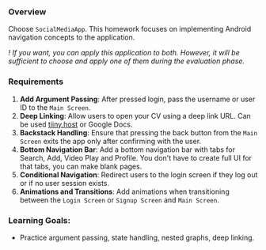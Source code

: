 ### Overview

Choose `SocialMediaApp`. This homework focuses on implementing Android navigation concepts to the application.

_! If you want, you can apply this application to both. However, it will be sufficient to choose and apply one of them during the evaluation phase._

### Requirements

1. **Add Argument Passing**: After pressed login, pass the username or user ID to the `Main Screen`.
2. **Deep Linking**: Allow users to open your CV using a deep link URL. Can be used [tiiny.host](https://tiiny.host/use-case/resume-link/) or Google Docs.
3. **Backstack Handling**: Ensure that pressing the back button from the `Main Screen` exits the app only after confirming with the user.
4. **Bottom Navigation Bar**: Add a bottom navigation bar with tabs for Search, Add, Video Play and Profile. You don't have to create full UI for that tabs, you can make blank pages.
5. **Conditional Navigation**: Redirect users to the login screen if they log out or if no user session exists.
6. **Animations and Transitions**: Add animations when transitioning between the `Login Screen` or `Signup Screen` and `Main Screen`.

### Learning Goals:
- Practice argument passing, state handling, nested graphs, deep linking.
